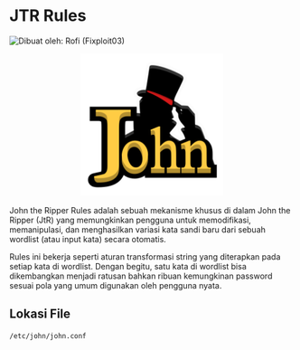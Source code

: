 # JTR Rules

![Dibuat oleh: Rofi (Fixploit03)](https://img.shields.io/badge/Dibuat%20oleh-Rofi%20(Fixploit03)-blue)  

<div align="center">
  <img src="https://github.com/fixploit03/JTR-Rules/blob/main/img/john-logo.png" width="50%"/>
</div>

John the Ripper Rules adalah sebuah mekanisme khusus di dalam John the Ripper (JtR) yang memungkinkan pengguna untuk memodifikasi, memanipulasi, dan menghasilkan variasi kata sandi baru dari sebuah wordlist (atau input kata) secara otomatis.

Rules ini bekerja seperti aturan transformasi string yang diterapkan pada setiap kata di wordlist. Dengan begitu, satu kata di wordlist bisa dikembangkan menjadi ratusan bahkan ribuan kemungkinan password sesuai pola yang umum digunakan oleh pengguna nyata.

## Lokasi File

```
/etc/john/john.conf 
```
